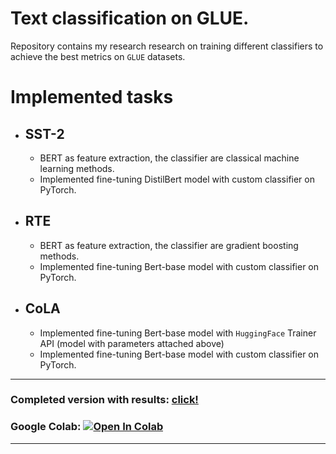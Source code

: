 # Text classification on GLUE.

Repository contains my research research on training different classifiers to achieve the best metrics on `GLUE` datasets.

# Implemented tasks
- ## SST-2
    - BERT as feature extraction, the classifier are classical machine learning methods. 
    - Implemented fine-tuning DistilBert model with custom classifier on PyTorch.
- ## RTE
    - BERT as feature extraction, the classifier are gradient boosting methods.
    - Implemented fine-tuning Bert-base model with custom classifier on PyTorch.
- ## CoLA
    - Implemented fine-tuning Bert-base model with `HuggingFace` Trainer API (model with parameters attached above)
    - Implemented fine-tuning Bert-base model with custom classifier on PyTorch.
  
___
### Completed version with results: [click!](https://github.com/grgera/GLUE/blob/main/GLUE.ipynb)
### Google Colab: [![Open In Colab](https://colab.research.google.com/assets/colab-badge.svg)](https://colab.research.google.com/github/grgera/GLUE/blob/main/GLUE.ipynb)
___

<!-- https://colab.research.google.com/github/girafe-ai/ml-mipt/blob/21f_basic/week0_02_linear_reg/week0_02_linear_regression_and_sgd.ipynb -->